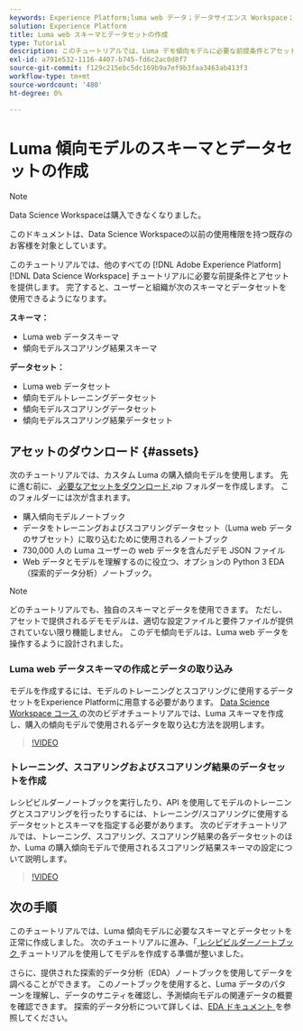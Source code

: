 ```yaml
---
keywords: Experience Platform;luma web データ；データサイエンス Workspace；人気のトピック；レシピ；デモデータ；デモ web データ；luma データ
solution: Experience Platform
title: Luma web スキーマとデータセットの作成
type: Tutorial
description: このチュートリアルでは、Luma デモ傾向モデルに必要な前提条件とアセットを提供します。
exl-id: a791e532-1116-4407-b745-fd6c2ac0d8f7
source-git-commit: f129c215ebc5dc169b9a7ef9b3faa3463ab413f3
workflow-type: tm+mt
source-wordcount: '480'
ht-degree: 0%

---
```


# Luma 傾向モデルのスキーマとデータセットの作成

>[!NOTE]
>
>Data Science Workspaceは購入できなくなりました。
>
>このドキュメントは、Data Science Workspaceの以前の使用権限を持つ既存のお客様を対象としています。

このチュートリアルでは、他のすべての [!DNL Adobe Experience Platform] [!DNL Data Science Workspace] チュートリアルに必要な前提条件とアセットを提供します。 完了すると、ユーザーと組織が次のスキーマとデータセットを使用できるようになります。

**スキーマ：**

- Luma web データスキーマ
- 傾向モデルスコアリング結果スキーマ

**データセット：**

- Luma web データセット
- 傾向モデルトレーニングデータセット
- 傾向モデルスコアリングデータセット
- 傾向モデルスコアリング結果データセット

## アセットのダウンロード {#assets}

次のチュートリアルでは、カスタム Luma の購入傾向モデルを使用します。 先に進む前に、[ 必要なアセットをダウンロード ](https://experienceleague.adobe.com/docs/platform-learn/assets/DSW-course-sample-assets.zip)zip フォルダーを作成します。 このフォルダーには次が含まれます。

- 購入傾向モデルノートブック
- データをトレーニングおよびスコアリングデータセット（Luma web データのサブセット）に取り込むために使用されるノートブック
- 730,000 人の Luma ユーザーの web データを含んだデモ JSON ファイル
- Web データとモデルを理解するのに役立つ、オプションの Python 3 EDA （探索的データ分析）ノートブック。

>[!NOTE]
>
> どのチュートリアルでも、独自のスキーマとデータを使用できます。 ただし、アセットで提供されるデモモデルは、適切な設定ファイルと要件ファイルが提供されていない限り機能しません。 このデモ傾向モデルは、Luma web データを操作するように設計されました。

### Luma web データスキーマの作成とデータの取り込み

モデルを作成するには、モデルのトレーニングとスコアリングに使用するデータセットをExperience Platformに用意する必要があります。 [Data Science Workspace コース ](https://experienceleague.adobe.com/?lang=ja&recommended=ExperiencePlatform-U-1-2021.1.dsw&amp;lang=ja) の次のビデオチュートリアルでは、Luma スキーマを作成し、購入の傾向モデルで使用されるデータを取り込む方法を説明します。

>[!VIDEO](https://video.tv.adobe.com/v/333312)

### トレーニング、スコアリングおよびスコアリング結果のデータセットを作成

レシピビルダーノートブックを実行したり、API を使用してモデルのトレーニングとスコアリングを行ったりするには、トレーニング/スコアリングに使用するデータセットとスキーマを指定する必要があります。 次のビデオチュートリアルでは、トレーニング、スコアリング、スコアリング結果の各データセットのほか、Luma の購入傾向モデルで使用されるスコアリング結果スキーマの設定について説明します。

>[!VIDEO](https://video.tv.adobe.com/v/333426)

## 次の手順

このチュートリアルでは、Luma 傾向モデルに必要なスキーマとデータセットを正常に作成しました。 次のチュートリアルに進み、「[ レシピビルダーノートブック ](../jupyterlab/create-a-model.md) チュートリアルを使用してモデルを作成する準備が整いました。

さらに、提供された探索的データ分析（EDA）ノートブックを使用してデータを調べることができます。 このノートブックを使用すると、Luma データのパターンを理解し、データのサニティを確認し、予測傾向モデルの関連データの概要を確認できます。 探索的データ分析について詳しくは、[EDA ドキュメント ](../jupyterlab/eda-notebook.md) を参照してください。
